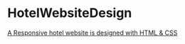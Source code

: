 # HotelWebsiteDesign
 [A Responsive hotel website is designed with HTML & CSS](https://mitu1403.github.io/HotelWebsiteDesign/)
